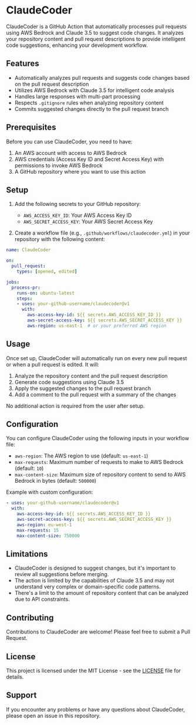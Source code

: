 # ClaudeCoder

ClaudeCoder is a GitHub Action that automatically processes pull requests using AWS Bedrock and Claude 3.5 to suggest code changes. It analyzes your repository content and pull request descriptions to provide intelligent code suggestions, enhancing your development workflow.

## Features

- Automatically analyzes pull requests and suggests code changes based on the pull request description
- Utilizes AWS Bedrock with Claude 3.5 for intelligent code analysis
- Handles large responses with multi-part processing
- Respects `.gitignore` rules when analyzing repository content
- Commits suggested changes directly to the pull request branch

## Prerequisites

Before you can use ClaudeCoder, you need to have:

1. An AWS account with access to AWS Bedrock
2. AWS credentials (Access Key ID and Secret Access Key) with permissions to invoke AWS Bedrock
3. A GitHub repository where you want to use this action

## Setup

1. Add the following secrets to your GitHub repository:
   - `AWS_ACCESS_KEY_ID`: Your AWS Access Key ID
   - `AWS_SECRET_ACCESS_KEY`: Your AWS Secret Access Key

2. Create a workflow file (e.g., `.github/workflows/claudecoder.yml`) in your repository with the following content:

```yaml
name: ClaudeCoder

on:
  pull_request:
    types: [opened, edited]

jobs:
  process-pr:
    runs-on: ubuntu-latest
    steps:
    - uses: your-github-username/claudecoder@v1
      with:
        aws-access-key-id: ${{ secrets.AWS_ACCESS_KEY_ID }}
        aws-secret-access-key: ${{ secrets.AWS_SECRET_ACCESS_KEY }}
        aws-region: us-east-1  # or your preferred AWS region
```

## Usage

Once set up, ClaudeCoder will automatically run on every new pull request or when a pull request is edited. It will:

1. Analyze the repository content and the pull request description
2. Generate code suggestions using Claude 3.5
3. Apply the suggested changes to the pull request branch
4. Add a comment to the pull request with a summary of the changes

No additional action is required from the user after setup.

## Configuration

You can configure ClaudeCoder using the following inputs in your workflow file:

- `aws-region`: The AWS region to use (default: `us-east-1`)
- `max-requests`: Maximum number of requests to make to AWS Bedrock (default: `10`)
- `max-content-size`: Maximum size of repository content to send to AWS Bedrock in bytes (default: `500000`)

Example with custom configuration:

```yaml
- uses: your-github-username/claudecoder@v1
  with:
    aws-access-key-id: ${{ secrets.AWS_ACCESS_KEY_ID }}
    aws-secret-access-key: ${{ secrets.AWS_SECRET_ACCESS_KEY }}
    aws-region: eu-west-1
    max-requests: 15
    max-content-size: 750000
```

## Limitations

- ClaudeCoder is designed to suggest changes, but it's important to review all suggestions before merging.
- The action is limited by the capabilities of Claude 3.5 and may not understand very complex or domain-specific code patterns.
- There's a limit to the amount of repository content that can be analyzed due to API constraints.

## Contributing

Contributions to ClaudeCoder are welcome! Please feel free to submit a Pull Request.

## License

This project is licensed under the MIT License - see the [LICENSE](LICENSE) file for details.

## Support

If you encounter any problems or have any questions about ClaudeCoder, please open an issue in this repository.

